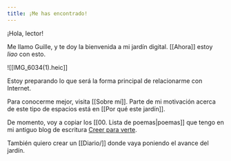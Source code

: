 ```yaml
---
title: ¡Me has encontrado!
---
```

¡Hola, lector!

Me llamo Guille, y te doy la bienvenida a mi jardín digital. [[Ahora]] estoy _liao_ con esto.

![[IMG_6034(1).heic]]

Estoy preparando lo que será la forma principal de relacionarme con Internet. 

Para conocerme mejor, visita [[Sobre mí]]. Parte de mi motivación acerca de este tipo de espacios está en [[Por qué este jardín]]. 

De momento, voy a copiar los [[00. Lista de poemas|poemas]] que tengo en mi antiguo blog de escritura [Creer para verte](http://creerparaverte.wordpress.com).

También quiero crear un [[Diario/]] donde vaya poniendo el avance del jardín.

